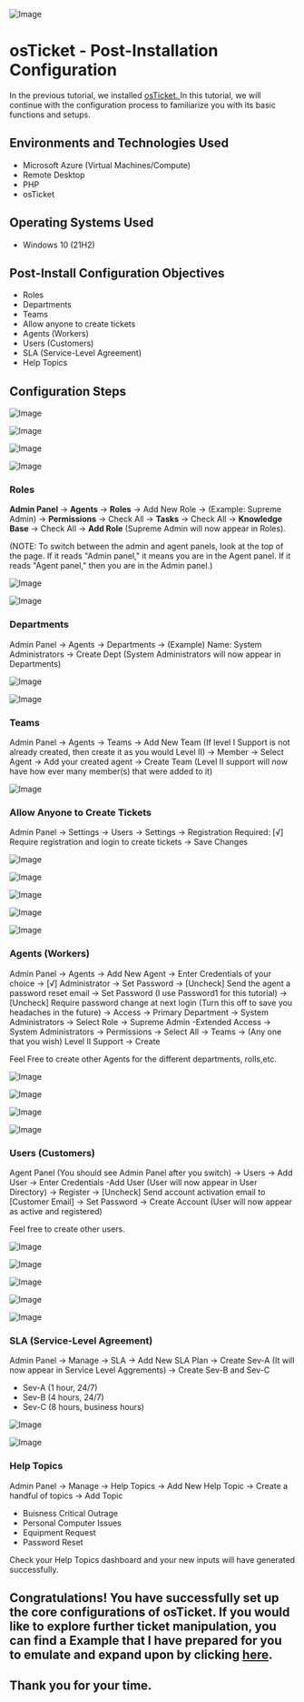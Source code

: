 ![Image](https://i.imgur.com/Xhzke3A.png)

# osTicket - Post-Installation Configuration
In the previous tutorial, we installed <a href="https://github.com/NicholasToon/osticket-prereqs"> osTicket. </a> In this tutorial, we will continue with the configuration process to familiarize you with its basic functions and setups.

 ## Environments and Technologies Used

- Microsoft Azure (Virtual Machines/Compute)
- Remote Desktop
- PHP
- osTicket

## Operating Systems Used 

- Windows 10 (21H2)

## Post-Install Configuration Objectives

- Roles
- Departments
- Teams
- Allow anyone to create tickets
- Agents (Workers)
- Users (Customers)
- SLA (Service-Level Agreement)
- Help Topics

## Configuration Steps

![Image](https://i.imgur.com/5fCE6jK.png)
 
![Image](https://i.imgur.com/hX3FO3D.png)
 
![Image](https://i.imgur.com/62E0h6d.png")
 
![Image](https://i.imgur.com/oJozv09.png)
 
### Roles

**Admin Panel** -> **Agents** -> **Roles** -> Add New Role -> (Example: Supreme Admin) -> **Permissions** -> Check All -> **Tasks** -> Check All -> **Knowledge Base** -> Check All -> **Add Role** (Supreme Admin will now appear in Roles).

(NOTE: To switch between the admin and agent panels, look at the top of the page. If it reads "Admin panel," it means you are in the Agent panel. If it reads "Agent panel," then you are in the Admin panel.)

![Image](https://i.imgur.com/UPmyOMv.png)
 
![Image](https://i.imgur.com/9Bh6r4a.png)
 
### Departments 
Admin Panel -> Agents -> Departments -> (Example) Name: System Administrators -> Create Dept (System Administrators will now appear in Departments) 


![Image](https://i.imgur.com/mzBZR3C.png)

![Image](https://i.imgur.com/r6tuQCl.png)
 
### Teams 

Admin Panel -> Agents -> Teams -> Add New Team (If level I Support is not already created, then create it as you would Level II) -> Member -> Select Agent -> Add your created agent -> Create Team (Level II support will now have how ever many member(s) that were added to it)

![Image](https://i.imgur.com/ehfmvXL.png)
 
### Allow Anyone to Create Tickets

Admin Panel -> Settings -> Users -> Settings -> Registration Required: [√] Require registration and login to create tickets -> Save Changes

![Image](https://i.imgur.com/MaxNrRg.png)
 
![Image](https://i.imgur.com/yR5OO9T.png)
 
![Image](https://i.imgur.com/bINkpDK.png)
 
![Image](https://i.imgur.com/HepBntY.png)
 
![Image](https://i.imgur.com/6Pqqjcl.png)
 
 
### Agents (Workers) 
Admin Panel -> Agents -> Add New Agent -> Enter Credentials of your choice -> [√] Administrator -> Set Password -> [Uncheck] Send the agent a password reset email -> Set Password (I use Password1 for this tutorial) -> [Uncheck] Require password change at next login (Turn this off to save you headaches in the future) -> Access -> Primary Department -> System Administrators -> Select Role -> Supreme Admin -Extended Access -> System Administrators -> Permissions -> Select All -> Teams -> (Any one that you wish) Level II Support -> Create

Feel Free to create other Agents for the different departments, rolls,etc.


![Image](https://i.imgur.com/GYkqc44.png)
 
![Image](https://i.imgur.com/gJ0YcAw.png)
 
![Image](https://i.imgur.com/xC77bbE.png)
 
![Image](https://i.imgur.com/adGTJys.png)
 
### Users (Customers)

Agent Panel (You should see Admin Panel after you switch) -> Users -> Add User -> Enter Credentials -Add User (User will now appear in User Directory) -> Register -> [Uncheck] Send account activation email to [Customer Email] -> Set Password -> Create Account (User will now appear as active and registered)

Feel free to create other users.

![Image](https://i.imgur.com/Pb3PMRU.png)

![Image](https://i.imgur.com/HXrYPiL.png)
 
![Image](https://i.imgur.com/uLhLnQS.png)
 
![Image](https://i.imgur.com/7JpaiWW.png)
 
![Image](https://i.imgur.com/E2mitYE.png)
 
 ### SLA (Service-Level Agreement)
 
 Admin Panel -> Manage -> SLA -> Add New SLA Plan -> Create Sev-A (It will now appear in Service Level Aggrements) -> Create Sev-B and Sev-C
  - Sev-A (1 hour, 24/7)
  - Sev-B (4 hours, 24/7)
  - Sev-C (8 hours, business hours)
 
![Image](src="https://i.imgur.com/WvOU9q6.png)
 
![Image](https://i.imgur.com/s4YPIi5.png)
 
### Help Topics

Admin Panel -> Manage -> Help Topics -> Add New Help Topic -> Create a handful of topics -> Add Topic

- Buisness Critical Outrage
- Personal Computer Issues 
- Equipment Request 
- Password Reset

Check your Help Topics dashboard and your new inputs will have generated successfully.
 
## Congratulations! You have successfully set up the core configurations of osTicket. If you would like to explore further ticket manipulation, you can find a Example that I have prepared for you to emulate and expand upon by clicking [here](https://github.com/NicholasToon/osTicket-Ticket-Lifetime-Example). 
 
## Thank you for your time.
